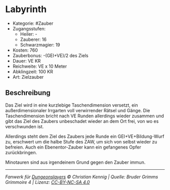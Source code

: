 # Labyrinth

- Kategorie: #Zauber
- Zugangsstufen:
  - Heiler: -
  - Zauberer: 16
  - Schwarzmagier: 19
- Kosten: 760
- Zauberbonus: -(GEI+VE)/2 des Ziels
- Dauer: VE KR
- Reichweite: VE x 10 Meter
- Abklingzeit: 100 KR
- Art: Zielzauber

## Beschreibung

Das Ziel wird in eine kurzlebige Taschendimension versetzt, ein außerdimensionaler Irrgarten voll verwirrender Rätsel und Gänge. Die Taschendimension bricht nach VE Runden allerdings wieder zusammen und gibt das Ziel des Zaubers unbeschadet wieder an dem Ort frei, von wo es verschwunden ist.

Allerdings steht dem Ziel des Zaubers jede Runde ein GEI+VE+Bildung-Wurf zu, erschwert um die halbe Stufe des ZAW, um sich von selbst wieder zu befreien. Auch ein Ebenentor-Zauber kann ein gefangenes Opfer zurückbringen.

Minotauren sind aus irgendeinem Grund gegen den Zauber immun.

---

_Fanwerk für [Dungeonslayers](https://www.dungeonslayers.net/) © Christian Kennig | Quelle: Bruder Grimms Grimmoire 4 | Lizenz: [CC-BY-NC-SA 4.0](https://creativecommons.org/licenses/by-nc-sa/4.0/deed.de)_
